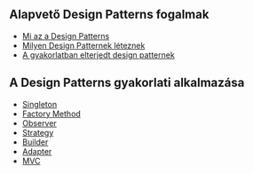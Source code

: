 ## Alapvető Design Patterns fogalmak

- [Mi az a Design Patterns](Design%20Patterns%20(Tervezési%20minták)/Mi%20az%20a%20Design%20Patterns.md)
- [Milyen Design Patternek léteznek](Design%20Patterns%20(Tervezési%20minták)/Milyen%20Design%20Patternek%20léteznek.md)
- [A gyakorlatban elterjedt design patternek](Design%20Patterns%20(Tervezési%20minták)/A%20gyakorlatban%20elterjedt%20design%20patternek.md)

## A Design Patterns gyakorlati alkalmazása

- [Singleton](Design%20Patterns%20(Tervezési%20minták)/Singleton.md)
- [Factory Method](Design%20Patterns%20(Tervezési%20minták)/Factory%20Method.md)
- [Observer](Design%20Patterns%20(Tervezési%20minták)/Observer.md)
- [Strategy](Design%20Patterns%20(Tervezési%20minták)/Strategy.md)
- [Builder](Design%20Patterns%20(Tervezési%20minták)/Builder.md)
- [Adapter](Design%20Patterns%20(Tervezési%20minták)/Adapter.md)
- [MVC](Design%20Patterns%20(Tervezési%20minták)/MVC.md)